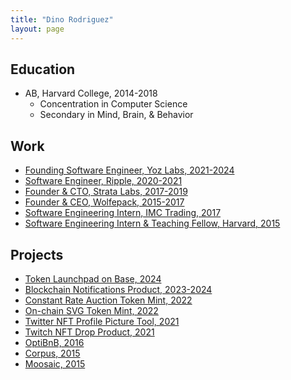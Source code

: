 ```yaml
---
title: "Dino Rodriguez"
layout: page 
---
```


## Education
- AB, Harvard College, 2014-2018
  - Concentration in Computer Science
  - Secondary in Mind, Brain, & Behavior

## Work
- [Founding Software Engineer, Yoz Labs, 2021-2024](/work/yoz-labs)
- [Software Engineer, Ripple, 2020-2021](/work/ripple)
- [Founder & CTO, Strata Labs, 2017-2019](/work/strata-labs)
- [Founder & CEO, Wolfepack, 2015-2017](/work/wolfepack)
- [Software Engineering Intern, IMC Trading, 2017](/work/imc)
- [Software Engineering Intern & Teaching Fellow, Harvard, 2015](/work/harvard)

## Projects
- [Token Launchpad on Base, 2024](/projects/token-launchpad)
- [Blockchain Notifications Product, 2023-2024](/projects/notifications-product)
- [Constant Rate Auction Token Mint, 2022](/projects/cra-mint)
- [On-chain SVG Token Mint, 2022](/projects/svg-mint)
- [Twitter NFT Profile Picture Tool, 2021](/projects/twitter-pfp)
- [Twitch NFT Drop Product, 2021](/projects/twitch-nft)
- [OptiBnB, 2016](/projects/optibnb)
- [Corpus, 2015](/projects/corpus)
- [Moosaic, 2015](/projects/moosaic)

